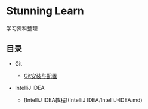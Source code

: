 # Stunning Learn
学习资料整理

## 目录

- Git
  - [Git安装与配置](git/git-install.md)

- IntelliJ IDEA
  - [IntelliJ IDEA教程](IntelliJ IDEA/IntelliJ-IDEA.md)

